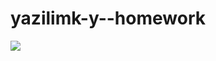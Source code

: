 # yazilimk-y--homework

<img src="https://github.com/onursolmaz/yazilimk-y--homework/blob/main/src/com/renova/project2/%C3%B6dev.PNG"> </img>
